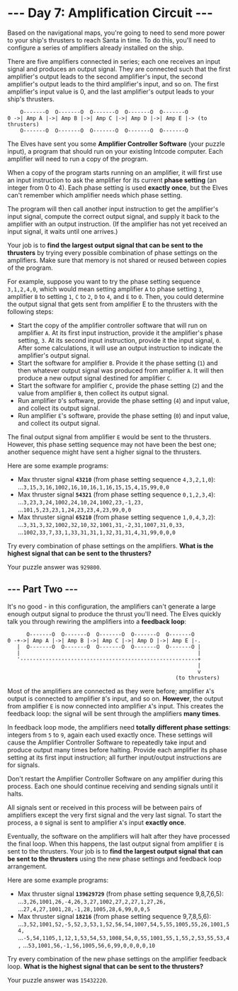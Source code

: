 # --- Day 7: Amplification Circuit ---
Based on the navigational maps, you're going to need to send more power to your ship's thrusters to reach Santa in time. To do this, you'll need to configure a series of amplifiers already installed on the ship.

There are five amplifiers connected in series; each one receives an input signal and produces an output signal. They are connected such that the first amplifier's output leads to the second amplifier's input, the second amplifier's output leads to the third amplifier's input, and so on. The first amplifier's input value is 0, and the last amplifier's output leads to your ship's thrusters.

```
    O-------O  O-------O  O-------O  O-------O  O-------O
0 ->| Amp A |->| Amp B |->| Amp C |->| Amp D |->| Amp E |-> (to thrusters)
    O-------O  O-------O  O-------O  O-------O  O-------O
```
The Elves have sent you some **Amplifier Controller Software** (your puzzle input), a program that should run on your existing Intcode computer. Each amplifier will need to run a copy of the program.

When a copy of the program starts running on an amplifier, it will first use an input instruction to ask the amplifier for its current **phase setting** (an integer from 0 to 4). Each phase setting is used **exactly once**, but the Elves can't remember which amplifier needs which phase setting.

The program will then call another input instruction to get the amplifier's input signal, compute the correct output signal, and supply it back to the amplifier with an output instruction. (If the amplifier has not yet received an input signal, it waits until one arrives.)

Your job is to **find the largest output signal that can be sent to the thrusters** by trying every possible combination of phase settings on the amplifiers. Make sure that memory is not shared or reused between copies of the program.

For example, suppose you want to try the phase setting sequence ```3,1,2,4,0```, which would mean setting amplifier ```A``` to phase setting ```3```, amplifier ```B``` to setting ```1```, ```C``` to ```2```, ```D``` to ```4```, and ```E``` to ```0```. Then, you could determine the output signal that gets sent from amplifier E to the thrusters with the following steps:

 - Start the copy of the amplifier controller software that will run on amplifier ```A```. At its first input instruction, provide it the amplifier's phase setting, ```3```. At its second input instruction, provide it the input signal, ```0```. After some calculations, it will use an output instruction to indicate the amplifier's output signal.
 - Start the software for amplifier ```B```. Provide it the phase setting (```1```) and then whatever output signal was produced from amplifier ```A```. It will then produce a new output signal destined for amplifier ```C```.
 - Start the software for amplifier ```C```, provide the phase setting (```2```) and the value from amplifier ```B```, then collect its output signal.
 - Run amplifier ```D```'s software, provide the phase setting (```4```) and input value, and collect its output signal.
 - Run amplifier ```E```'s software, provide the phase setting (```0```) and input value, and collect its output signal.

The final output signal from amplifier ```E``` would be sent to the thrusters. However, this phase setting sequence may not have been the best one; another sequence might have sent a higher signal to the thrusters.

Here are some example programs:

 - Max thruster signal **```43210```** (from phase setting sequence ```4,3,2,1,0```):
...```3,15,3,16,1002,16,10,16,1,16,15,15,4,15,99,0,0```
 - Max thruster signal **```54321```** (from phase setting sequence ```0,1,2,3,4```):
...```3,23,3,24,1002,24,10,24,1002,23,-1,23,```
...```101,5,23,23,1,24,23,23,4,23,99,0,0```
 - Max thruster signal **```65210```** (from phase setting sequence ```1,0,4,3,2```):
...```3,31,3,32,1002,32,10,32,1001,31,-2,31,1007,31,0,33,```
...```1002,33,7,33,1,33,31,31,1,32,31,31,4,31,99,0,0,0```

Try every combination of phase settings on the amplifiers. **What is the highest signal that can be sent to the thrusters?**

Your puzzle answer was ```929800```.

## --- Part Two ---
It's no good - in this configuration, the amplifiers can't generate a large enough output signal to produce the thrust you'll need. The Elves quickly talk you through rewiring the amplifiers into a **feedback loop**:

```
      O-------O  O-------O  O-------O  O-------O  O-------O
0 -+->| Amp A |->| Amp B |->| Amp C |->| Amp D |->| Amp E |-.
   |  O-------O  O-------O  O-------O  O-------O  O-------O |
   |                                                        |
   '--------------------------------------------------------+
                                                            |
                                                            v
                                                     (to thrusters)
```
Most of the amplifiers are connected as they were before; amplifier ```A```'s output is connected to amplifier ```B```'s input, and so on. **However**, the output from amplifier ```E``` is now connected into amplifier ```A```'s input. This creates the feedback loop: the signal will be sent through the amplifiers **many times**.

In feedback loop mode, the amplifiers need **totally different phase settings**: integers from ```5``` to ```9```, again each used exactly once. These settings will cause the Amplifier Controller Software to repeatedly take input and produce output many times before halting. Provide each amplifier its phase setting at its first input instruction; all further input/output instructions are for signals.

Don't restart the Amplifier Controller Software on any amplifier during this process. Each one should continue receiving and sending signals until it halts.

All signals sent or received in this process will be between pairs of amplifiers except the very first signal and the very last signal. To start the process, a ```0``` signal is sent to amplifier ```A```'s input **exactly once**.

Eventually, the software on the amplifiers will halt after they have processed the final loop. When this happens, the last output signal from amplifier ```E``` is sent to the thrusters. Your job is to **find the largest output signal that can be sent to the thrusters** using the new phase settings and feedback loop arrangement.

Here are some example programs:

 - Max thruster signal **```139629729```** (from phase setting sequence 9,8,7,6,5):
...```3,26,1001,26,-4,26,3,27,1002,27,2,27,1,27,26,```
...```27,4,27,1001,28,-1,28,1005,28,6,99,0,0,5```
 - Max thruster signal **```18216```** (from phase setting sequence 9,7,8,5,6):
...```3,52,1001,52,-5,52,3,53,1,52,56,54,1007,54,5,55,1005,55,26,1001,54,```
...```-5,54,1105,1,12,1,53,54,53,1008,54,0,55,1001,55,1,55,2,53,55,53,4,```
...```53,1001,56,-1,56,1005,56,6,99,0,0,0,0,10```

Try every combination of the new phase settings on the amplifier feedback loop. **What is the highest signal that can be sent to the thrusters?**

Your puzzle answer was ```15432220```.
